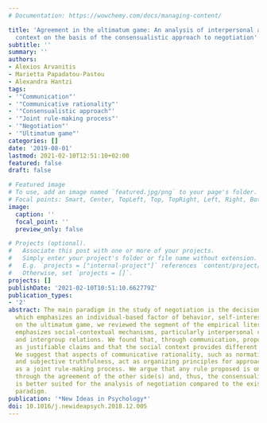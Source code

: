 ```yaml
---
# Documentation: https://wowchemy.com/docs/managing-content/

title: 'Agreement in the ultimatum game: An analysis of interpersonal and intergroup
  context on the basis of the consensualistic approach to negotiation'
subtitle: ''
summary: ''
authors:
- Alexios Arvanitis
- Marietta Papadatou-Pastou
- Alexandra Hantzi
tags:
- '"Communication"'
- '"Communicative rationality"'
- '"Consensualistic approach"'
- '"Joint rule-making process"'
- '"Negotiation"'
- '"Ultimatum game"'
categories: []
date: '2019-08-01'
lastmod: 2021-02-10T12:51:10+02:00
featured: false
draft: false

# Featured image
# To use, add an image named `featured.jpg/png` to your page's folder.
# Focal points: Smart, Center, TopLeft, Top, TopRight, Left, Right, BottomLeft, Bottom, BottomRight.
image:
  caption: ''
  focal_point: ''
  preview_only: false

# Projects (optional).
#   Associate this post with one or more of your projects.
#   Simply enter your project's folder or file name without extension.
#   E.g. `projects = ["internal-project"]` references `content/project/deep-learning/index.md`.
#   Otherwise, set `projects = []`.
projects: []
publishDate: '2021-02-10T10:51:10.662779Z'
publication_types:
- '2'
abstract: The main paradigm in the study of negotiation is the decision-making approach,
  which emphasizes an individual-based factor of behavior, self-interest. Focusing
  on the ultimatum game, we reviewed the segment of the empirical literature that
  emphasizes social-contextual mechanisms, particularly interpersonal communication
  and intergroup relations. We found that, through communication, proposals are treated
  as justifiable claims and that the social context provides different norms for justification.
  We suggest that aspects of communicative rationality, such as normative rightness
  and subjective truthfulness, act as organizing principles for approaching negotiation
  as a joint rule-making process. We argue that any rule proposed is only validated
  through the agreement of the other side(s) and, thus, the consensualistic approach
  is better suited for the analysis of negotiation compared to the existing decision-making
  paradigm.
publication: '*New Ideas in Psychology*'
doi: 10.1016/j.newideapsych.2018.12.005
---
```

